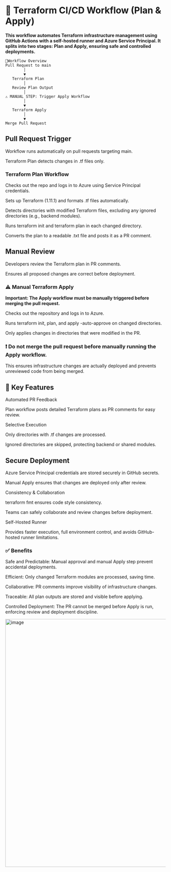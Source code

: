 # **🌱 Terraform CI/CD Workflow (Plan & Apply)**

**This workflow automates Terraform infrastructure management using GitHub Actions with a self-hosted runner and Azure Service Principal. It splits into two stages: Plan and Apply, ensuring safe and controlled deployments.**

```
🔹Workflow Overview
Pull Request to main
        │
        ▼
   Terraform Plan
        │
   Review Plan Output
        │
⚠️ MANUAL STEP: Trigger Apply Workflow
        │
        ▼
   Terraform Apply
        │
        ▼
Merge Pull Request

```


## Pull Request Trigger

Workflow runs automatically on pull requests targeting main.

Terraform Plan detects changes in .tf files only.

### Terraform Plan Workflow

Checks out the repo and logs in to Azure using Service Principal credentials.

Sets up Terraform (1.11.1) and formats .tf files automatically.

Detects directories with modified Terraform files, excluding any ignored directories (e.g., backend modules).

Runs terraform init and terraform plan in each changed directory.

Converts the plan to a readable .txt file and posts it as a PR comment.

## **Manual Review**

Developers review the Terraform plan in PR comments.

Ensures all proposed changes are correct before deployment.

### ⚠️ Manual Terraform Apply

**Important: The Apply workflow must be manually triggered before merging the pull request.**

Checks out the repository and logs in to Azure.

Runs terraform init, plan, and apply -auto-approve on changed directories.

Only applies changes in directories that were modified in the PR.

### ❗ Do not merge the pull request before manually running the Apply workflow.
 This ensures infrastructure changes are actually deployed and prevents unreviewed code from being merged.

## 🔹 Key Features

Automated PR Feedback

Plan workflow posts detailed Terraform plans as PR comments for easy review.

Selective Execution

Only directories with .tf changes are processed.

Ignored directories are skipped, protecting backend or shared modules.

## Secure Deployment

Azure Service Principal credentials are stored securely in GitHub secrets.

Manual Apply ensures that changes are deployed only after review.

Consistency & Collaboration

terraform fmt ensures code style consistency.

Teams can safely collaborate and review changes before deployment.

Self-Hosted Runner

Provides faster execution, full environment control, and avoids GitHub-hosted runner limitations.

### ✅ Benefits

Safe and Predictable: Manual approval and manual Apply step prevent accidental deployments.

Efficient: Only changed Terraform modules are processed, saving time.

Collaborative: PR comments improve visibility of infrastructure changes.

Traceable: All plan outputs are stored and visible before applying.

Controlled Deployment: The PR cannot be merged before Apply is run, enforcing review and deployment discipline.

<img width="908" height="779" alt="image" src="https://github.com/user-attachments/assets/9a23f87c-446c-4dae-bd7e-b6000777f66b" />

